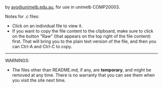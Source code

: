 by avo@unimelb.edu.au, for use in unimelb COMP20003.

Notes for .c files: 
- Click on an individual file to view it. 
- If you want to copy the
file content to the clipboard, make sure to click on the button "Raw"
(that appears on the top right of the file content) first. That
will bring you to the plain text version of the file, and then
you can Ctrl-A and Ctrl-C to copy.

-------------------------------------------------------------
WARNINGS: 
- The files other than README.md, if any, are **temporary**, and
might be removed at any time. There is no warranty that you can
see them when you visit the site next time.  
